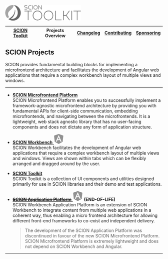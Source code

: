 <a href="/README.md"><img src="/docs/branding/scion-toolkit.svg" height="50" alt="SCION Toolkit"></a>

| [SCION Toolkit][menu-home] | Projects Overview | [Changelog][menu-changelog] | [Contributing][menu-contributing] | [Sponsoring][menu-sponsoring] |  
| --- | --- | --- | --- | --- |

## SCION Projects
SCION provides fundamental building blocks for implementing a microfrontend architecture and facilitates the development of Angular web applications that require a complex workbench layout of multiple views and windows.

***

- [**SCION Microfrontend Platform**][link-scion-microfrontend-platform]\
  SCION Microfrontend Platform enables you to successfully implement a framework-agnostic microfrontend architecture by providing you with fundamental APIs for client-side communication, embedding microfrontends, and navigating between the microfrontends. It is a lightweight, web stack agnostic library that has no user-facing components and does not dictate any form of application structure.
  
- [**SCION Workbench** <img src="/docs/logo/angular.svg" alt="Angular agnostic" title="Angular agnostic">][link-scion-workench]\
  SCION Workbench facilitates the development of Angular web applications that require a complex workbench layout of multiple views and windows. Views are shown within tabs which can be flexibly arranged and dragged around by the user.
   
- [**SCION Toolkit**][link-scion-toolkit]\
  SCION Toolkit is a collection of UI components and utilities designed primarily for use in SCION libraries and their demo and test applications. 

- [<del>**SCION Application Platform**</del> <img src="/docs/logo/angular.svg" alt="Angular agnostic" title="Angular agnostic">][link-scion-application-platform] **(END-OF-LIFE)**\
  SCION Workbench Application Platform is an extension of SCION Workbench to integrate content from multiple web applications in a coherent way, thus enabling a micro frontend architecture for allowing different front-end frameworks to co-exist and independent delivery.
  
  > The development of the SCION Application Platform was discontinued in favour of the new SCION Microfrontend Platform. SCION Microfrontend Platform is extremely lightweight and does not depend on SCION Workbench and Angular.
   
***

[menu-home]: /README.md
[menu-projects-overview]: /docs/projects-overview.md
[menu-changelog]: /docs/changelog.md
[menu-contributing]: /CONTRIBUTING.md
[menu-sponsoring]: /docs/sponsoring.md

[link-scion-microfrontend-platform]: /docs/scion-microfrontend-platform.md
[link-scion-workench]: /docs/scion-workbench.md
[link-scion-toolkit]: /README.md
[link-scion-application-platform]: /docs/tools/dimension.md

